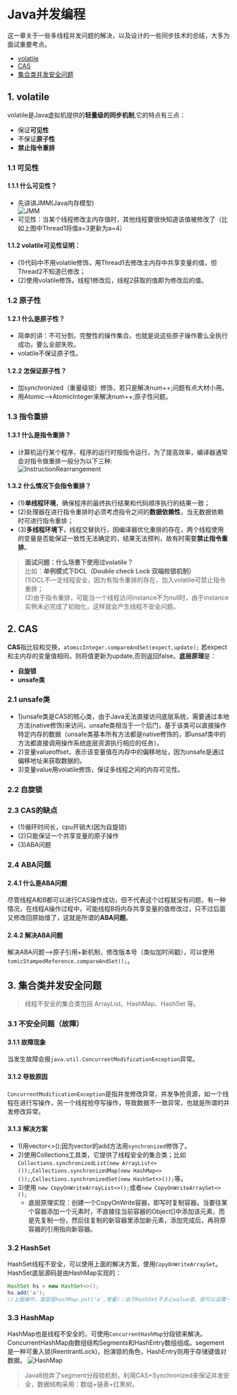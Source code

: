 # Java并发编程
这一章关于一些多线程并发问题的解决，以及设计的一些同步技术的总结，大多为面试重要考点。
* [volatile](https://github.com/Hi-world-DF/Interview-knowledge-points/blob/master/Concurrent/README.md#1-volatile)
* [CAS](https://github.com/Hi-world-DF/Interview-knowledge-points/blob/master/Concurrent/README.md#2-cas)
* [集合类并发安全问题](https://github.com/Hi-world-DF/Interview-knowledge-points/blob/master/Concurrent/README.md#3-aba%E9%97%AE%E9%A2%98)
## 1. volatile
volatile是Java虚拟机提供的**轻量级的同步机制**,它的特点有三点：
* 保证**可见性**
* 不保证**原子性**
* **禁止指令重排**
### 1.1 可见性
#### 1.1.1 什么可见性？
* 先讲讲JMM(Java内存模型)  
![JMM](https://github.com/Hi-world-DF/Interview-knowledge-points/blob/master/Concurrent/imgs/JMM.png)  
* 可见性：当某个线程修改主内存值时，其他线程要很快知道该值被修改了（比如上图中Thread1将值a=3更新为a=4）  
#### 1.1.2 volatile可见性证明：  
* (1)代码中不用volatile修饰，用Thread1去修改主内存中共享变量的值，但Thread2不知道已修改；  
* (2)使用volatile修饰，线程1修改后，线程2获取的值即为修改后的值。  

### 1.2 原子性
#### 1.2.1 什么是原子性？
* 简单的讲：不可分割，完整性的操作集合。也就是说这些原子操作要么全执行成功，要么全部失败。
* volatile不保证原子性。
#### 1.2.2 怎保证原子性？
* 加synchronized（重量级锁）修饰，若只是解决num++;问题有点大材小用。
* 用Atomic-->AtomicInteger来解决num++;原子性问题。

### 1.3 指令重排
#### 1.3.1 什么是指令重排？
* 计算机运行某个程序，程序的运行时按指令运行，为了提高效率，编译器通常会对指令做重排一般分为以下三种:  
![InstructionRearrangement](https://github.com/Hi-world-DF/Interview-knowledge-points/blob/master/Concurrent/imgs/recode.png)
#### 1.3.2 什么情况下会指令重排？
* (1)**单线程环境**，确保程序的最终执行结果和代码顺序执行的结果一致；
* (2)处理器在进行指令重排时必须考虑指令之间的**数据依赖性**，当无数据依赖时可进行指令重排；
* (3)**多线程环境下**，线程交替执行，因编译器优化重排的存在，两个线程使用的变量是否能保证一致性无法确定的，结果无法预判，故有时需要**禁止指令重排**。  

> **面试问题：什么场景下使用过volatile？**              
> 比如：**单例模式下DCL（Double check Lock 双端检锁机制）**            
> (1)DCL不一定线程安全，因为有指令重排的存在，加入volatile可禁止指令重排；            
> (2)由于指令重排，可能当一个线程访问instance不为null时，由于instance实例未必完成了初始化，这样就会产生线程不安全问题。                
## 2. CAS
**CAS**指比较和交换，`atomicInteger.compareAndSet(expect,update);` 若expect和主内存的变量值相同，则将值更新为update,否则返回false。**底层原理**是：  
* **自旋锁**
* **unsafe类**
### 2.1 unsafe类
* 1)unsafe类是CAS的核心类，由于Java无法直接访问底层系统，需要通过本地方法(native修饰)来访问，unsafe类相当于一个后门，基于该类可以直接操作特定内存的数据（unsafe类基本所有方法都是native修饰的，即unsaf类中的方法都直接调用操作系统底层资源执行相应的任务）。
* 2)变量valueoffset，表示该变量值在内存中的偏移地址，因为unsafe是通过偏移地址来获取数据的。
* 3)变量value用volatile修饰，保证多线程之间的内存可见性。
### 2.2 自旋锁

### 2.3 CAS的缺点
* (1)循环时间长，cpu开销大(因为自旋锁)
* (2)只能保证一个共享变量的原子操作
* (3)ABA问题
### 2.4 ABA问题
#### 2.4.1 什么是ABA问题
尽管线程A和B都可以进行CAS操作成功，但不代表这个过程就没有问题，有一种情况，在线程A操作过程中，可能线程B将内存共享变量的值修改过，只不过后面又修改回原始值了，这就是所谓的**ABA问题**。
#### 2.4.2 解决ABA问题
解决ABA问题-->原子引用+新机制，修改版本号（类似加时间戳），可以使用`tomicStampedReference.compareAndSet();`。
## 3. 集合类并发安全问题
> 线程不安全的集合类包括 ArrayList、HashMap、HashSet 等。
### 3.1 不安全问题（故障）
#### 3.1.1 故障现象
当发生故障会报`java.util.ConcurrentModificationException`异常。
#### 3.1.2 导致原因
`ConcurrentModificationException`是指并发修改异常，并发争抢资源，如一个线程在进行写操作，另一个线程抢夺写操作，导致数据不一致异常，也就是所谓的并发修改异常。
#### 3.1.3 解决方案
* 1)用vector<>();因为vector的add方法用`synchronized`修饰了。
* 2)使用Collections工具类，它提供了线程安全的集合类；比如`Collections.synchronizedList(new ArrayList<>());`,`Collections.synchronizedMap(new HashMap<>());`,`Collections.synchronizedSet(new HashSet<>());`等。
* 3)使用 `new CopyOnWriteArrayList<>();`或者`new CopyOnWriteArraySet<>();`
  * 底层原理实现：创建一个CopyOnWrite容器，即写时复制容器。当要往某个容器添加一个元素时，不直接往当前容器的Object[]中添加该元素，而是先复制一份，然后往复制的新容器里添加新元素，添加完成后，再将原容器的引用指向新容器。
### 3.2 HashSet
HashSet线程不安全，可以使用上面的解决方案，使用`CopyOnWriteArraySet`。
HashSet底层源码是由HashMap实现的：
```java
HashSet hs = new HashSet<>();
hs.add('a');
//上面操作，底层是hashMap.put('a',常量)；由于HashSet不关心value值，故可以设置一个常量值即可。
```
### 3.3 HashMap
HashMap也是线程不安全的，可使用`ConcurrentHashMap`分段锁来解决。
ConcurrentHashMap由数组结构Segments和HashEntry数组组成。segement是一种可重入锁(ReentrantLock)，扮演锁的角色，HashEntry则用于存储键值对数据。
![HashMap](https://github.com/Hi-world-DF/Interview-knowledge-points/blob/master/Concurrent/imgs/HashMap.png)
> Java8抛弃了segment分段锁机制，利用CAS+Synchronized来保证并发安全，数据结构采用：数组+链表+红黑树。
